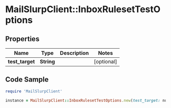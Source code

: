 # MailSlurpClient::InboxRulesetTestOptions

## Properties

Name | Type | Description | Notes
------------ | ------------- | ------------- | -------------
**test_target** | **String** |  | [optional] 

## Code Sample

```ruby
require 'MailSlurpClient'

instance = MailSlurpClient::InboxRulesetTestOptions.new(test_target: null)
```


